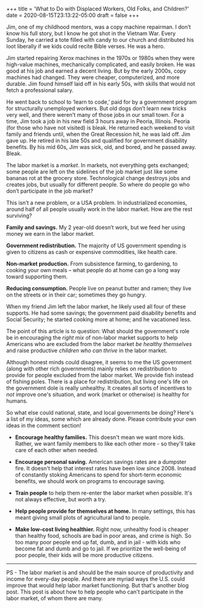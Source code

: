 +++
title = 'What to Do with Displaced Workers, Old Folks, and Children?'
date = 2020-08-15T23:13:22-05:00
draft = false
+++

Jim, one of my childhood mentors, was a copy machine repairman. I don’t know his full story, but I know he got shot in the Vietnam War. Every Sunday, he carried a tote filled with candy to our church and distributed his loot liberally if we kids could recite Bible verses. He was a hero.

Jim started repairing Xerox machines in the 1970s or 1980s when they were high-value machines, mechanically complicated, and easily broken. He was good at his job and earned a decent living. But by the early 2000s, copy machines had changed. They were cheaper, computerized, and more durable. Jim found himself laid off in his early 50s, with skills that would not fetch a professional salary. 

He went back to school to ‘learn to code,’ paid for by a government program for structurally unemployed workers. But old dogs don’t learn new tricks very well, and there weren’t many of those jobs in our small town. For a time, Jim took a job in his new field 3 hours away in Peoria, Illinois. Peoria (for those who have not visited) is bleak. He returned each weekend to visit family and friends until, when the Great Recession hit, he was laid off. Jim gave up. He retired in his late 50s and qualified for government disability benefits. By his mid 60s, Jim was sick, old, and bored, and he passed away. Bleak.

The labor market is a _market_. In markets, not everything gets exchanged; some people are left on the sidelines of the job market just like some bananas rot at the grocery store. Technological change destroys jobs and creates jobs, but usually for different people. So where do people go who don’t participate in the job market?

This isn’t a new problem, or a USA problem. In industrialized economies, around half of all people usually work in the labor market. How are the rest surviving?

__Family and savings.__ My 2 year-old doesn’t work, but we feed her using money we earn in the labor market.

__Government redistribution.__ The majority of US government spending is given to citizens as cash or expensive commodities, like health care.

__Non-market production.__ From subsistence farming, to gardening, to cooking your own meals – what people do at home can go a long way toward supporting them.

__Reducing consumption.__ People live on peanut butter and ramen; they live on the streets or in their car; sometimes they go hungry.


When my friend Jim left the labor market, he likely used all four of these supports. He had some savings; the government paid disability benefits and Social Security; he started cooking more at home; and he vacationed less.

The point of this article is to question: What should the government's role be in encouraging the _right mix_ of non-labor market supports to help Americans who are excluded from the labor market _be healthy themselves_ and raise productive _children who can thrive_ in the labor market.

Although honest minds could disagree, it seems to me the US government (along with other rich governments) mainly relies on redistribution to provide for people excluded from the labor market. We provide fish instead of fishing poles. There is a place for redistribution, but living one's life on the government dole is really unhealthy. It creates all sorts of incentives to _not_ improve one's situation, and work (market or otherwise) is healthy for humans.

So what else could national, state, and local governments be doing? Here's a list of my ideas, some which are already done. Please contribute your own ideas in the comment section!

- __Encourage healthy families.__ This doesn't mean we want more kids. Rather, we want family members to like each other more - so they'll take care of each other when needed.  

- __Encourage personal saving.__ American savings rates are a dumpster fire. It doesn't help that interest rates have been low since 2008. Instead of constantly stoking Americans to spend for short-term economic benefits, we should work on programs to encourage saving.

- __Train people__ to help them re-enter the labor market when possible. It's not always effective, but worth a try.

- __Help people provide for themselves at home.__ In many settings, this has meant giving small plots of agricultural land to people. 

- __Make low-cost living healthier.__ Right now, unhealthy food is cheaper than healthy food, schools are bad in poor areas, and crime is high. So too many poor people end up fat, dumb, and in jail - with kids who become fat and dumb and go to jail. If we prioritize the well-being of poor people, their kids will be more productive citizens.


****************************************

PS - The labor market is and should be the main source of productivity and income for every-day people. And there are myriad ways the U.S. could improve that would help labor market functioning. But that's another blog post. This post is about how to help people who can't participate in the labor market, of whom there are many.

